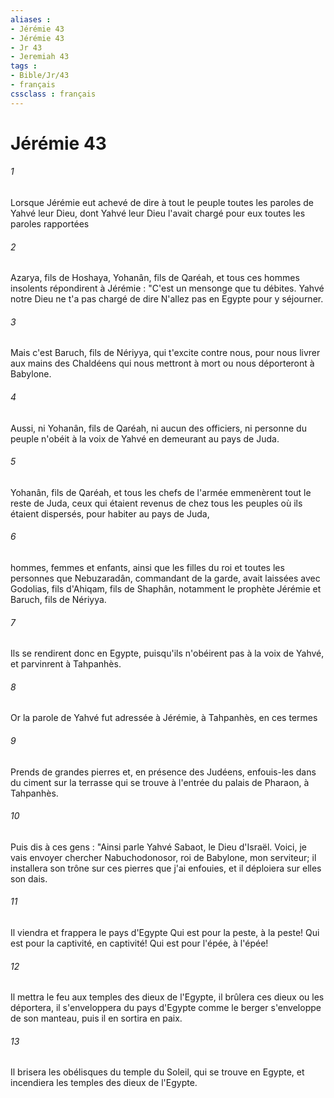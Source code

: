 ```yaml
---
aliases : 
- Jérémie 43
- Jérémie 43
- Jr 43
- Jeremiah 43
tags : 
- Bible/Jr/43
- français
cssclass : français
---
```


# Jérémie 43

###### 1
Lorsque Jérémie eut achevé de dire à tout le peuple toutes les paroles de Yahvé leur Dieu, dont Yahvé leur Dieu l'avait chargé pour eux toutes les paroles rapportées 
###### 2
Azarya, fils de Hoshaya, Yohanân, fils de Qaréah, et tous ces hommes insolents répondirent à Jérémie : "C'est un mensonge que tu débites. Yahvé notre Dieu ne t'a pas chargé de dire N'allez pas en Egypte pour y séjourner.
###### 3
Mais c'est Baruch, fils de Nériyya, qui t'excite contre nous, pour nous livrer aux mains des Chaldéens qui nous mettront à mort ou nous déporteront à Babylone.
###### 4
Aussi, ni Yohanân, fils de Qaréah, ni aucun des officiers, ni personne du peuple n'obéit à la voix de Yahvé en demeurant au pays de Juda.
###### 5
Yohanân, fils de Qaréah, et tous les chefs de l'armée emmenèrent tout le reste de Juda, ceux qui étaient revenus de chez tous les peuples où ils étaient dispersés, pour habiter au pays de Juda,
###### 6
hommes, femmes et enfants, ainsi que les filles du roi et toutes les personnes que Nebuzaradân, commandant de la garde, avait laissées avec Godolias, fils d'Ahiqam, fils de Shaphân, notamment le prophète Jérémie et Baruch, fils de Nériyya.
###### 7
Ils se rendirent donc en Egypte, puisqu'ils n'obéirent pas à la voix de Yahvé, et parvinrent à Tahpanhès.
###### 8
Or la parole de Yahvé fut adressée à Jérémie, à Tahpanhès, en ces termes
###### 9
Prends de grandes pierres et, en présence des Judéens, enfouis-les dans du ciment sur la terrasse qui se trouve à l'entrée du palais de Pharaon, à Tahpanhès.
###### 10
Puis dis à ces gens : "Ainsi parle Yahvé Sabaot, le Dieu d'Israël. Voici, je vais envoyer chercher Nabuchodonosor, roi de Babylone, mon serviteur; il installera son trône sur ces pierres que j'ai enfouies, et il déploiera sur elles son dais.
###### 11
Il viendra et frappera le pays d'Egypte Qui est pour la peste, à la peste! Qui est pour la captivité, en captivité! Qui est pour l'épée, à l'épée!
###### 12
Il mettra le feu aux temples des dieux de l'Egypte, il brûlera ces dieux ou les déportera, il s'enveloppera du pays d'Egypte comme le berger s'enveloppe de son manteau, puis il en sortira en paix.
###### 13
Il brisera les obélisques du temple du Soleil, qui se trouve en Egypte, et incendiera les temples des dieux de l'Egypte.
